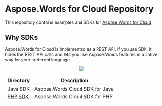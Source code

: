 # Aspose.Words for Cloud Repository
This repository contains examples and SDKs for [Aspose.Words for Cloud](http://www.aspose.com/cloud/word-api.aspx).

## Why SDKs
Aspose.Words for Cloud is implemented as a REST API. If you use SDK, it hides the REST API calls and lets you use Aspose.Words features in a native way for your preferred language.

<p align="center">
  <a title="Download complete Aspose.Words for Cloud source code" href="https://github.com/asposewords/Aspose_Words_Cloud/archive/master.zip">
	<img src="https://raw.github.com/AsposeExamples/java-examples-dashboard/master/images/downloadZip-Button-Large.png" />
  </a>
</p>

Directory | Description
--------- | -----------
[Java SDK](https://github.com/asposewords/Aspose_Words_Cloud/tree/master/SDKs/Aspose.Words_Cloud_SDK_for_Java)  |  Aspose.Words Cloud SDK for Java.
[PHP SDK](https://github.com/asposewords/Aspose_Words_Cloud/tree/master/SDKs/Aspose.Words_Cloud_SDK_for_PHP)  | Aspose.Words Cloud SDK for PHP.
